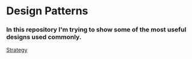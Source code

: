 # Design Patterns

### In this repository I'm trying to show some of the most useful designs used commonly.

[Strategy](https://github.com/ThiagoEvoa/design_patterns/tree/strategy)
